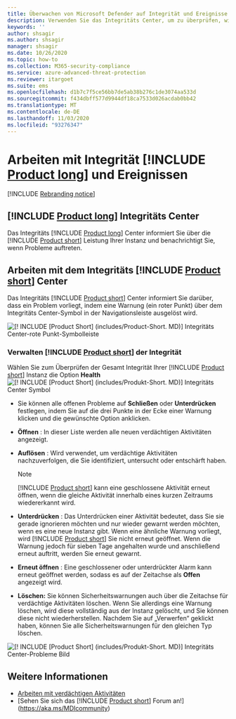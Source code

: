 ```yaml
---
title: Überwachen von Microsoft Defender auf Integrität und Ereignisse des Identitäts Systems
description: Verwenden Sie das Integritäts Center, um zu überprüfen, wie der Microsoft Defender für Identity-Dienst funktioniert, und dass Sie über mögliche Probleme informiert werden und Systemereignisse in der Ereignisanzeige anzeigen können.
keywords: ''
author: shsagir
ms.author: shsagir
manager: shsagir
ms.date: 10/26/2020
ms.topic: how-to
ms.collection: M365-security-compliance
ms.service: azure-advanced-threat-protection
ms.reviewer: itargoet
ms.suite: ems
ms.openlocfilehash: d1b7c7f5ce56bb7de5ab38b276c1de3074aa533d
ms.sourcegitcommit: f434dbff577d9944df18ca7533d026acdab0bb42
ms.translationtype: MT
ms.contentlocale: de-DE
ms.lasthandoff: 11/03/2020
ms.locfileid: "93276347"
---
```

# <a name="work-with-product-long-health-and-events"></a>Arbeiten mit Integrität [!INCLUDE [Product long](includes/product-long.md)] und Ereignissen

[!INCLUDE [Rebranding notice](includes/rebranding.md)]

## <a name="product-long-health-center"></a>[!INCLUDE [Product long](includes/product-long.md)] Integritäts Center

Das Integritäts [!INCLUDE [Product long](includes/product-long.md)] Center informiert Sie über die [!INCLUDE [Product short](includes/product-short.md)] Leistung Ihrer Instanz und benachrichtigt Sie, wenn Probleme auftreten.

## <a name="working-with-the-product-short-health-center"></a>Arbeiten mit dem Integritäts [!INCLUDE [Product short](includes/product-short.md)] Center

Das Integritäts [!INCLUDE [Product short](includes/product-short.md)] Center informiert Sie darüber, dass ein Problem vorliegt, indem eine Warnung (ein roter Punkt) über dem Integritäts Center-Symbol in der Navigationsleiste ausgelöst wird.

![[! INCLUDE [Product Short] (includes/Product-Short. MD)] Integritäts Center-rote Punkt-Symbolleiste](media/health-bar.png)

### <a name="managing-product-short-health"></a>Verwalten [!INCLUDE [Product short](includes/product-short.md)] der Integrität

Wählen Sie zum Überprüfen der Gesamt Integrität Ihrer [!INCLUDE [Product short](includes/product-short.md)] Instanz die Option **Health** ![ [! INCLUDE [Product Short] (includes/Produkt-Short. MD)] Integritäts Center Symbol](media/red-dot.png)

- Sie können alle offenen Probleme auf **Schließen** oder **Unterdrücken** festlegen, indem Sie auf die drei Punkte in der Ecke einer Warnung klicken und die gewünschte Option anklicken.

- **Öffnen** : In dieser Liste werden alle neuen verdächtigen Aktivitäten angezeigt.

- **Auflösen** : Wird verwendet, um verdächtige Aktivitäten nachzuverfolgen, die Sie identifiziert, untersucht oder entschärft haben.

    > [!NOTE]
    > [!INCLUDE [Product short](includes/product-short.md)] kann eine geschlossene Aktivität erneut öffnen, wenn die gleiche Aktivität innerhalb eines kurzen Zeitraums wiedererkannt wird.

- **Unterdrücken** : Das Unterdrücken einer Aktivität bedeutet, dass Sie sie gerade ignorieren möchten und nur wieder gewarnt werden möchten, wenn es eine neue Instanz gibt. Wenn eine ähnliche Warnung vorliegt, wird [!INCLUDE [Product short](includes/product-short.md)] Sie nicht erneut geöffnet. Wenn die Warnung jedoch für sieben Tage angehalten wurde und anschließend erneut auftritt, werden Sie erneut gewarnt.

- **Erneut öffnen** : Eine geschlossener oder unterdrückter Alarm kann erneut geöffnet werden, sodass es auf der Zeitachse als **Offen** angezeigt wird.

- **Löschen:** Sie können Sicherheitswarnungen auch über die Zeitachse für verdächtige Aktivitäten löschen. Wenn Sie allerdings eine Warnung löschen, wird diese vollständig aus der Instanz gelöscht, und Sie können diese nicht wiederherstellen. Nachdem Sie auf „Verwerfen“ geklickt haben, können Sie alle Sicherheitswarnungen für den gleichen Typ löschen.

![[! INCLUDE [Product Short] (includes/Produkt-Short. MD)] Integritäts Center-Probleme Bild](media/health-issue.png)

## <a name="see-also"></a>Weitere Informationen

- [Arbeiten mit verdächtigen Aktivitäten](working-with-suspicious-activities.md)
- [Sehen Sie sich das [!INCLUDE [Product short](includes/product-short.md)] Forum an!](https://aka.ms/MDIcommunity)
